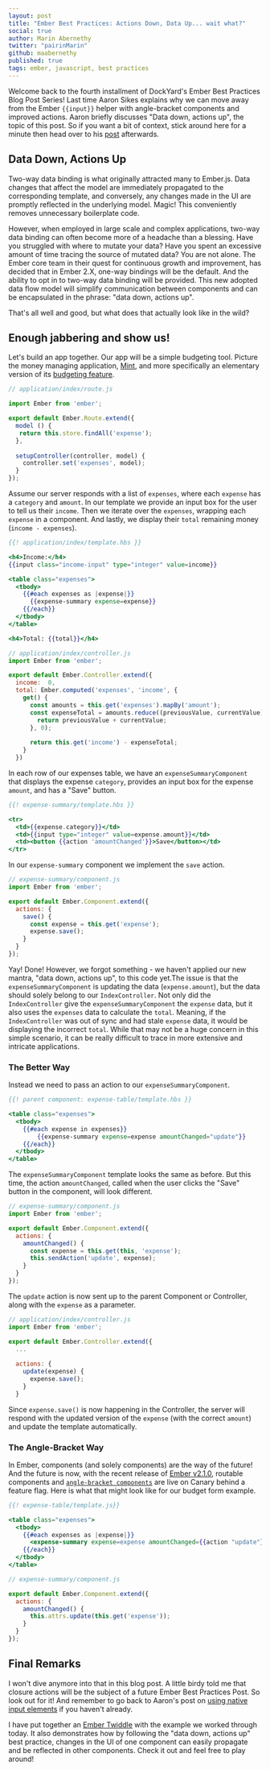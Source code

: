 ```yaml
---
layout: post
title: "Ember Best Practices: Actions Down, Data Up... wait what?"
social: true
author: Marin Abernethy
twitter: "pairinMarin"
github: maabernethy
published: true
tags: ember, javascript, best practices
---
```


Welcome back to the fourth installment of DockYard's Ember Best Practices Blog Post Series! Last time Aaron Sikes explains why we can move away from the Ember `{{input}}` helper with angle-bracket components and improved actions. Aaron briefly discusses "Data down, actions up", the topic of this post. So if you want a bit of context, stick around here for a minute then head over to his [post](https://dockyard.com/blog/2015/10/05/ember-best-practices-using-native-input-elements) afterwards.


## Data Down, Actions Up

Two-way data binding is what originally attracted many to Ember.js. Data changes that affect the model are
immediately propagated to the corresponding template, and conversely, any changes made in the UI are 
promptly reflected in the underlying model. Magic! This conveniently removes unnecessary boilerplate code.

However, when employed in large scale and complex applications, two-way data binding can often become more of a
headache than a blessing. Have you struggled with where to mutate your data? Have you spent an excessive amount of time tracing the source of mutated data? You are not alone. The Ember core team in their quest for continuous growth and improvement, has decided that in Ember 2.X, one-way bindings will be the default. And the ability to opt in to two-way data binding will be provided. This new adopted data flow model will simplify communication between components and can be encapsulated in the phrase: "data down, actions up". 

That's all well and good, but what does that actually look like in the wild? 

## Enough jabbering and show us!

Let's build an app together. Our app will be a simple budgeting tool. Picture the money managing application,
[Mint](https://www.mint.com/), and more specifically an elementary version of its [budgeting feature](https://www.mint.com/how-mint-works/budgets).

```js
// application/index/route.js

import Ember from 'ember';

export default Ember.Route.extend({
  model () {
   return this.store.findAll('expense');
  },
  
  setupController(controller, model) {
    controller.set('expenses', model);
  }
});
```

Assume our server responds with a list of `expenses`, where each `expense` has a `category` and `amount`.
In our template we provide an input box for the user to tell us their `income`. Then we iterate over the `expenses`,
wrapping each `expense` in a component. And lastly, we display their `total` remaining money (`income - expenses`).

```hbs
{{! application/index/template.hbs }}

<h4>Income:</h4> 
{{input class="income-input" type="integer" value=income}}

<table class="expenses">
  <tbody>
    {{#each expenses as |expense|}}
      {{expense-summary expense=expense}}
    {{/each}}
  </tbody>
</table>

<h4>Total: {{total}}</h4>
```

```js
// application/index/controller.js
import Ember from 'ember';

export default Ember.Controller.extend({
  income:  0,
  total: Ember.computed('expenses', 'income', {
    get() {
      const amounts = this.get('expenses').mapBy('amount');
      const expenseTotal = amounts.reduce((previousValue, currentValue) => {
        return previousValue + currentValue;
      }, 0);
      
      return this.get('income') - expenseTotal;
    }
  })
```

In each row of our expenses table, we have an `expenseSummaryComponent` that displays the expense `category`,
provides an input box for the expense `amount`, and has a "Save" button.

```hbs
{{! expense-summary/template.hbs }}

<tr>
  <td>{{expense.category}}</td>
  <td>{{input type="integer" value=expense.amount}}</td>
  <td><button {{action 'amountChanged'}}>Save</button></td>
</tr>
```

In our `expense-summary` component we implement the `save` action.

```js
// expense-summary/component.js
import Ember from 'ember';

export default Ember.Component.extend({
  actions: {
    save() {
      const expense = this.get('expense');
      expense.save();
    }
  }
});
```

Yay! Done! However, we forgot something - we haven't applied our new mantra, "data down, actions up", to this code yet.The issue is that the `expenseSummaryComponent` is updating the data (`expense.amount`), but the data should solely belong to our `IndexController`. Not only did the `IndexController` give the `expenseSummaryComponent` the `expense` data, but it also uses the `expenses` data to calculate the `total`. Meaning, if the `IndexController` was out of sync and had stale `expense` data, it would be displaying the incorrect `total`. While that may not be a huge concern in this simple scenario, it can be really difficult to trace in more extensive and intricate applications.

### The Better Way

Instead we need to pass an action to our `expenseSummaryComponent`.

```hbs
{{! parent component: expense-table/template.hbs }}

<table class="expenses">
  <tbody>
    {{#each expense in expenses}}
    	{{expense-summary expense=expense amountChanged="update"}}
    {{/each}}
  </tbody>
</table>
```

The `expenseSummaryComponent` template looks the same as before. But this time, the action `amountChanged`, called
when the user clicks the "Save" button in the component, will look different. 

```js
// expense-summary/component.js
import Ember from 'ember';

export default Ember.Component.extend({
  actions: {
    amountChanged() {
      const expense = this.get(this, 'expense');
      this.sendAction('update', expense); 
    }
  }
});
```

The `update` action is now sent up to the parent Component or Controller, along with the `expense` as a parameter.

```js
// application/index/controller.js
import Ember from 'ember';

export default Ember.Controller.extend({
  ...
  
  actions: {
    update(expense) {
      expense.save();
    }
  }
```

Since `expense.save()` is now happening in the Controller, the server will respond with the updated
version of the `expense` (with the correct `amount`) and update the template automatically.

### The Angle-Bracket Way

In Ember, components (and solely components) are the way of the future! And the future is now, with the recent
release of [Ember v2.1.0](http://emberjs.com/blog/2015/08/16/ember-2-1-beta-released.html), routable components
and [`angle-bracket components`](https://github.com/emberjs/rfcs/pull/15) are live on Canary behind a feature flag.
Here is what that might look like for our budget form example.

```hbs
{{! expense-table/template.js}}

<table class="expenses">
  <tbody>
    {{#each expenses as |expense|}}
      <expense-summary expense=expense amountChanged={{action "update"}}>
    {{/each}}
  </tbody>
</table>
```

```js
// expense-summary/component.js

export default Ember.Component.extend({
  actions: {
    amountChanged() {
      this.attrs.update(this.get('expense'));
    }
  }
});
```

## Final Remarks

I won't dive anymore into that in this blog post. A little birdy told me that closure actions will be the subject of
a future Ember Best Practices Post. So look out for it! And remember to go back to Aaron's post on [using native input elements](https://dockyard.com/blog/2015/10/05/ember-best-practices-using-native-input-elements) if you haven't already.

I have put together an [Ember Twiddle](http://ember-twiddle.com/fc4760a5e5c475bbabc1) with the example
we worked through today. It also demonstrates how by following the "data down, actions up" best practice,
changes in the UI of one component can easily propagate and be reflected in other components. Check it out and feel
free to play around!

